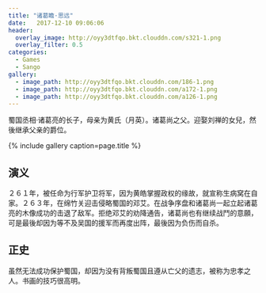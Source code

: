 ```yaml
---
title: "诸葛瞻·思远"
date:   2017-12-10 09:06:06
header:
  overlay_image: http://oyy3dtfqo.bkt.clouddn.com/s321-1.png
  overlay_filter: 0.5
categories:
  - Games
  - Sango
gallery:
  - image_path: http://oyy3dtfqo.bkt.clouddn.com/186-1.png
  - image_path: http://oyy3dtfqo.bkt.clouddn.com/a172-1.png
  - image_path: http://oyy3dtfqo.bkt.clouddn.com/a126-1.png
---
```


蜀国丞相·诸葛亮的长子，母亲为黄氏（月英）。诸葛尚之父。迎娶刘禅的女兒，然後继承父亲的爵位。

{% include gallery caption=page.title %}

## 演义

２６１年，被任命为行军护卫将军，因为黄皓掌握政权的缘故，就宣称生病窝在自家。２６３年，在绵竹关迎击侵略蜀国的邓艾。在战争序盘和诸葛尚一起立起诸葛亮的木像成功的击退了敌军。拒绝邓艾的劝降通告，诸葛尚也有继续战鬥的意願，可是最後却因为等不及吴国的援军而再度出阵，最後因为负伤而自杀。

## 正史

虽然无法成功保护蜀国，却因为没有背叛蜀国且遵从亡父的遗志，被称为忠孝之人。书画的技巧很高明。